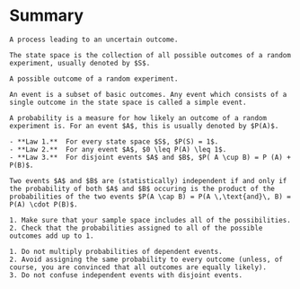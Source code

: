 # Summary 
 
```{admonition} Random Experiment
A process leading to an uncertain outcome.
```

```{admonition} State Space
The state space is the collection of all possible outcomes of a random experiment, usually denoted by $S$.
```

```{admonition} Basic Outcome
A possible outcome of a random experiment.
```

```{admonition} Event
An event is a subset of basic outcomes. Any event which consists of a single outcome in the state space is called a simple event.
```

```{admonition} Probability
A probability is a measure for how likely an outcome of a random experiment is. For an event $A$, this is usually denoted by $P(A)$.
```

```{admonition} Laws of Probabilities
- **Law 1.**  For every state space $S$, $P(S) = 1$.
- **Law 2.**  For any event $A$, $0 \leq P(A) \leq 1$.
- **Law 3.**  For disjoint events $A$ and $B$, $P( A \cup B) = P (A) + P(B)$.
```

```{admonition} Independence
Two events $A$ and $B$ are (statistically) independent if and only if the probability of both $A$ and $B$ occuring is the product of the probabilities of the two events $P(A \cap B) = P(A \,\text{and}\, B) = P(A) \cdot P(B)$.
```

```{hint}
1. Make sure that your sample space includes all of the possibilities.
2. Check that the probabilities assigned to all of the possible outcomes add up to 1.
```

```{caution}
1. Do not multiply probabilities of dependent events.
2. Avoid assigning the same probability to every outcome (unless, of course, you are convinced that all outcomes are equally likely).
3. Do not confuse independent events with disjoint events.
```
